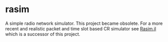 rasim
=====

A simple radio network simulator. This project became obsolete. For a more recent and realistic packet and time slot based CR simulator see [Rasim.jl](https://github.com/maemre/Rasim.jl) which is a successor of this project.
